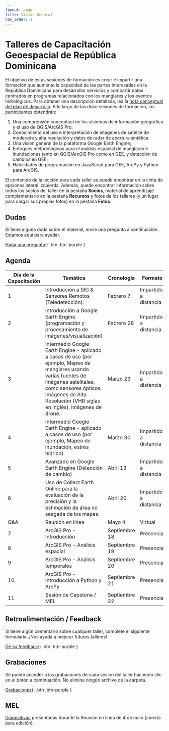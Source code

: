 ```yaml
---
layout: page
title: Visión General
nav_order: 1
---
```


# Talleres de Capacitación Geoespacial de República Dominicana

El objetivo de estas sesiones de formación es crear e impartir una formación que aumente la capacidad de las partes interesadas en la República Dominicana para desarrollar servicios y compartir datos centrados en programas relacionados con los manglares y los eventos hidrológicos. Para obtener una descripción detallada, lea la [nota conceptual del plan de desarrollo](https://docs.google.com/document/d/1ZFGhzkOucx8MMpE9djodM0cQGrURKFrO/edit). A lo largo de las doce sesiones de formación, los participantes obtendrán:

1. Una comprensión conceptual de los sistemas de información geográfica y el uso de QGIS/ArcGIS Pro;
2. Conocimiento del uso e interpretación de imágenes de satélite de moderada y alta resolución y datos de radar de apertura sintética
3. Una visión general de la plataforma Google Earth Engine;
4. Enfoques metodológicos para el análisis espacial de manglares e inundaciones tanto en QGIS/ArcGIS Pro como en GEE, y detección de cambios en GEE;
5. Habilidades de programación en JavaScript para GEE, ArcPy y Python para ArcGIS.

El contenido de la lección para cada taller se puede encontrar en la cinta de opciones lateral izquierda. Además, puede encontrar información sobre todos los socios del taller en la pestaña **Socios**, material de aprendizaje complementario en la pestaña **Recursos** y fotos de los talleres (y un lugar para cargar sus propias fotos) en la pestaña **Fotos**.


## Dudas

Si tiene alguna duda sobre el material, envíe una pregunta a continuación. Estamos aquí para ayudar.

[Haga una pregunta](https://forms.gle/a7MW4PtgtmPiPoZJ9){: .btn .btn-purple }

## Agenda

| Día de la Capacitación | Temática                                                                                                                                                                                                                               | Cronología    | Formato               |
|------------------------|----------------------------------------------------------------------------------------------------------------------------------------------------------------------------------------------------------------------------------------|---------------|-----------------------|
| 1                      | Introducción a SIG & Sensores Remotos (Teledetección).                                                                                                                                                                                 | Febrero 7     | Impartido a distancia |
| 2                      | Introducción a Google Earth Engine (programación y procesamiento de imágenes/visualización)                                                                                                                                            | Febrero 28    | Impartido a distancia |
| 3                      | Intermedio Google Earth Engine - aplicado a casos de uso (por ejemplo, Mapeo de manglares usando varias fuentes de imágenes satelitales, como sensores ópticos, Imágenes de Alta Resolución (VHR siglas en inglés), imágenes de drone. | Marzo 23      | Impartido a distancia |
| 4                      | Intermedio Google Earth Engine - aplicado a casos de uso (por ejemplo, Mapeo de inundación, estrés hídrico)                                                                                                                            | Marzo 30      | Impartido a distancia |
| 5                      | Avanzado en Google Earth Engine (Detección de cambio)                                                                                                                                                                                  | Abril 13      | Impartido a distancia |
| 6                      | Uso de Collect Earth Online para la evaluación de la precisión y la estimación de área no sesgada de los mapas.                                                                                                                        | Abril 20      | Impartido a distancia |
| Q&A                    | Reunión en línea                                                                                                                                                                                                                       | Mayo 4        | Virtual               |
| 7                      | ArcGIS Pro - Introducción                                                                                                                               | Septiembre 18 | Presencial            |
| 8                  | ArcGIS Pro - Análisis espacial                                                                                                                    | Septiembre 19 | Presencial            |
| 9                     | ArcGIS Pro - Análisis temporales                                                                                                                                                                                                   | Septiembre 20 | Presencial            |
| 10                     | ArcGIS Pro - Introducción a Python y ArcPy                                                                                                                                                                                             | Septiembre 21 | Presencial            |
| 11                     | Sesión de Capstone / MEL                                                                                                                                                                                                               | Septiembre 22 | Presencial            |


## Retroalimentación / Feedback

Si tiene algún comentario sobre cualquier taller, complete el siguiente formulario. ¡Nos ayuda a mejorar futuros talleres!

[Dé su feedback](https://forms.gle/8Jdm1aybL9sqzNEw6){: .btn .btn-purple }


## Grabaciones

Se puede acceder a las grabaciones de cada sesión del taller haciendo clic en el botón a continuación. No elimine ningún archivo de la carpeta.

[Grabaciones](https://drive.google.com/drive/folders/1sSd6GgYfNR6MsEUn_fRDgyjtOQ_pJ3EO){: .btn .btn-purple }

## MEL

[Diapositivas](https://docs.google.com/presentation/d/1LGYV0Ffc4Ax5fO-fAYtLuDhVmrpq38OT/edit?usp=sharing&ouid=117588040825190888554&rtpof=true&sd=true) presentadas durante la Reunión en línea de 4 de maio (abierta para edición).
